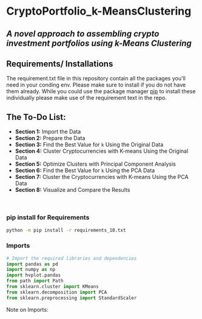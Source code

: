 # CryptoPortfolio_k-MeansClustering
##  *A novel approach to assembling crypto investment portfolios using k-Means Clustering*

## Requirements/ Installations
The requirement.txt file in this repository contain all the packages you'll need in your conding env. Please make sure to install if you do not have them already. While you could use the package manager [pip](https://pip.pypa.io/en/stable/) to install these individually please make use of the requirement text in the repo.

## The To-Do List:

* <b>Section 1:</b> Import the Data
* <b>Section 2:</b> Prepare the Data 
* <b>Section 3:</b> Find the Best Value for `k` Using the Original Data
* <b>Section 4:</b> Cluster Cryptocurrencies with K-means Using the Original Data
* <b>Section 5:</b> Optimize Clusters with Principal Component Analysis
* <b>Section 6:</b> Find the Best Value for `k` Using the PCA Data
* <b>Section 7:</b> Cluster the Cryptocurrencies with K-means Using the PCA Data
* <b>Section 8:</b> Visualize and Compare the Results

<br>

### pip install for Requirements
```bash
python -m pip install -r requirements_10.txt
```
### Imports
```python
# Import the required libraries and dependencies
import pandas as pd
import numpy as np
import hvplot.pandas
from path import Path
from sklearn.cluster import KMeans
from sklearn.decomposition import PCA
from sklearn.preprocessing import StandardScaler
```
Note on Imports: 
